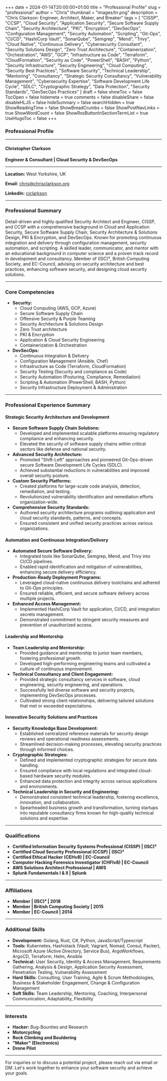 +++
date = 2024-01-14T20:00:00+01:00
title = "Professional Profile"
slug = "professional"
author = "Chris"
thumbnail = "images/tn.png"
description = "Chris Clarkson: Engineer, Architect, Maker, and Breaker"
tags = [
  "CISSP",
  "CCSP",
  "Cloud Security",
  "Application Security",
  "Secure Software Supply Chain",
  "Security Architecture",
  "PKI",
  "Encryption",
  "DevSecOps",
  "Configuration Management",
  "Security Automation",
  "Scripting",
  "Git-Ops",
  "CI/CD",
  "HashiCorp Vault",
  "SonarQube",
  "Semgrep",
  "Mend",
  "Trivy",
  "Cloud Native",
  "Continuous Delivery",
  "Cybersecurity Consultant",
  "Security Solutions Design",
  "Zero Trust Architecture",
  "Containerization",
  "Orchestration",
  "AWS",
  "GCP",
  "Infrastructure as Code",
  "Terraform",
  "CloudFormation",
  "Security as Code",
  "PowerShell",
  "BASH",
  "Python",
  "Security Infrastructure",
  "Security Engineering",
  "Cloud Computing",
  "Security Best Practices",
  "Software Security",
  "Technical Leadership",
  "Mentoring",
  "Consultancy",
  "Strategic Security Consultancy",
  "Vulnerability Management",
  "Cybersecurity Expertise",
  "Software Development Life Cycle",
  "SDLC",
  "Cryptographic Strategy",
  "Data Protection",
  "Security Standards",
  "DevSecOps Practices"
]
draft = false
showToc = false
TocOpen = false
hidemeta = true
comments = false
disableShare = false
disableHLJS = false
hideSummary = false
searchHidden = true
ShowReadingTime = false
ShowBreadCrumbs = false
ShowPostNavLinks = true
ShowWordCount = false
ShowRssButtonInSectionTermList = true
UseHugoToc = false
+++

### Professional Profile

---

#### **Christopher Clarkson**

**Engineer & Consultant | Cloud Security & DevSecOps**

---

**Location:** West Yorkshire, UK

**Email:** <chris@chrisclarkson.org>

**LinkedIn:** [cjclarkson](https://www.linkedin.com/in/cjclarkson)

---

### **Professional Summary**

Detail-driven and highly qualified Security Architect and Engineer, CISSP, and CCSP with a comprehensive
background in Cloud and Application Security, Secure Software Supply Chain, Security
Architecture & Solutions Design, PKI & Encryption, and DevSecOps. Known for promoting
continuous integration and delivery through configuration management, security
automation, and scripting. A skilled leader, communicator, and mentor with an
educational background in computer science and a proven track record in
development and consultancy. Member of (ISC)², British Computing Society, and
EC-Council, advising on security architecture and best practices, enhancing software
security, and designing cloud security solutions.

---

### **Core Competencies**

- **Security:**
  - Cloud Computing (AWS, GCP, Azure)
  - Secure Software Supply Chain
  - Offensive Security & Purple Teaming
  - Security Architecture & Solutions Design
  - Zero Trust architecture
  - PKI & Encryption
  - Application & Cloud Security Engineering
  - Containerization & Orchestration
- **DevSecOps:**
  - Continuous Integration & Delivery
  - Configuration Management (Ansible, Chef)
  - Infrastructure as Code (Terraform, CloudFormation)
  - Security Testing (Security and compliance as Code)
  - Security Automation (Posturing, Compliance, Remediation)
  - Scripting & Automation (PowerShell, BASH, Python)
  - Security Infrastructure Deployment & Administration

---

### **Professional Experience Summary**

#### **Strategic Security Architecture and Development**

- **Secure Software Supply Chain Solutions:**
  - Developed and implemented scalable platforms ensuring regulatory compliance and enhancing security.
  - Elevated the security of software supply chains within critical sectors like defense and national security.
- **Advanced Security Architecture:**
  - Promoted "Shift-Left" approaches and pioneered Git-Ops-driven secure Software Development Life Cycles (SDLC).
  - Achieved substantial reductions in vulnerabilities and improved overall security posture.
- **Custom Security Platforms:**
  - Created platforms for large-scale code analysis, detection, remediation, and testing.
  - Revolutionized vulnerability identification and remediation efforts organization-wide.
- **Comprehensive Security Standards:**
  - Authored security architecture programs outlining application and cloud security standards, patterns, and concepts.
  - Ensured consistent and unified security practices across various organizations.

#### **Automation and Continuous Integration/Delivery**

- **Automated Secure Software Delivery:**
  - Integrated tools like SonarQube, Semgrep, Mend, and Trivy into CI/CD pipelines.
  - Enabled rapid identification and mitigation of vulnerabilities, enhancing secure delivery efficiency.
- **Production-Ready Deployment Programs:**
  - Leveraged cloud-native continuous delivery toolchains and adhered to Git-Ops principles.
  - Ensured reliable, efficient, and secure software delivery across multiple projects.
- **Enhanced Access Management:**
  - Implemented HashiCorp Vault for application, CI/CD, and integration secrets management.
  - Demonstrated commitment to stringent security measures and prevention of unauthorized access.

#### **Leadership and Mentorship**

- **Team Leadership and Mentorship:**
  - Provided guidance and mentorship to junior team members, fostering professional growth.
  - Developed high-performing engineering teams and cultivated a culture of continuous improvement.
- **Technical Consultancy and Client Engagement:**
  - Provided strategic consultancy services in software, cloud engineering, security engineering, and operations.
  - Successfully led diverse software and security projects, implementing DevSecOps processes.
  - Cultivated strong client relationships, delivering tailored solutions that met or exceeded expectations.

#### **Innovative Security Solutions and Practices**

- **Security Knowledge Base Development:**
  - Established centralized reference materials for security design reviews and operational readiness assessments.
  - Streamlined decision-making processes, elevating security practices through informed choices.
- **Cryptographic Strategies:**
  - Defined and implemented cryptographic strategies for secure data handling.
  - Ensured compliance with local regulations and integrated cloud-based hardware security modules.
  - Enhanced data protection and integrity across various applications and environments.
- **Technical Leadership in Security and Engineering:**
  - Demonstrated consistent technical leadership, fostering excellence, innovation, and collaboration.
  - Spearheaded business growth and transformation, turning startups into reputable consultancy firms known for high-quality technical solutions and expertise.

---

### **Qualifications**

- **Certified Information Security Systems Professional (CISSP) | (ISC)²**
- **Certified Cloud Security Professional (CCSP) | (ISC)²**
- **Certified Ethical Hacker (CEHv8) | EC-Council**
- **Computer Hacking Forensics Investigator (CHFIv8) | EC-Council**
- **AWS Solutions Architect Professional | AWS**
- **Splunk Fundamentals I & II | Splunk**

---

### **Affiliations**

- **Member | (ISC)² | 2018**
- **Member | British Computing Society | 2015**
- **Member | EC-Council | 2014**

---

### **Additional Skills**

- **Development:** Golang, Rust, C#, Python, JavaScript/Typescript
- **Tools:** Kubernetes, Hashistack (Vault, Vagrant, Nomad, Consul, Packer), Microsoft Azure (Active Directory, Service Bus), ArgoWorkflows, ArgoCD, Terraform, Helm, Ansible
- **Technical:** User Security, Identity & Access Management, Requirements Gathering, Analysis & Design, Application Security Assessment, Penetration Testing, Vulnerability Assessment
- **Hard Skills:** Consulting, User Training, Agile & Scrum Methodologies, Business & Stakeholder Engagement, Change & Configuration Management
- **Soft Skills:** Team Leadership, Mentoring, Coaching, Interpersonal Communication, Adaptability, Flexibility

---

### **Interests**

- **Hacker:** Bug-Bounties and Research
- **Motorcycling**
- **Rock Climbing and Bouldering**
- **"Maker" (Electronics)**
- **Drone Pilot**

---

For inquiries or to discuss a potential project, please reach out via email or DM. Let's work together to enhance your software security and achieve your goals.
